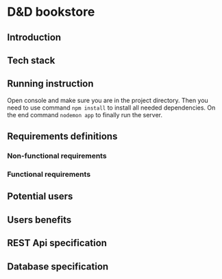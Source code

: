 # D&D bookstore

## Introduction

## Tech stack

## Running instruction
Open console and make sure you are in the project directory. Then you need to use command ```npm install``` to install all needed dependencies. On the end command ```nodemon app``` to finally run the server.

## Requirements definitions
### Non-functional requirements
### Functional requirements

## Potential users

## Users benefits

## REST Api specification

## Database specification

